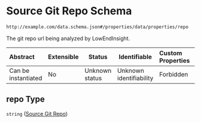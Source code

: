 # Source Git Repo Schema

```txt
http://example.com/data.schema.json#/properties/data/properties/repo
```

The git repo url being analyzed by LowEndInsight.


| Abstract            | Extensible | Status         | Identifiable            | Custom Properties | Additional Properties | Access Restrictions | Defined In                                                                        |
| :------------------ | ---------- | -------------- | ----------------------- | :---------------- | --------------------- | ------------------- | --------------------------------------------------------------------------------- |
| Can be instantiated | No         | Unknown status | Unknown identifiability | Forbidden         | Allowed               | none                | [data.schema.json\*](../../out/schema/v1/data.schema.json "open original schema") |

## repo Type

`string` ([Source Git Repo](data-properties-lowendinsight-analysis-data-properties-source-git-repo.md))
